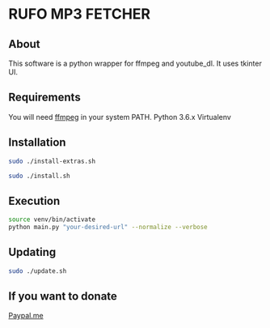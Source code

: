 # RUFO MP3 FETCHER

## About

This software is a python wrapper for ffmpeg and youtube_dl. It uses tkinter UI.

## Requirements

You will need [ffmpeg](https://ffmpeg.org/) in your system PATH.
Python 3.6.x
Virtualenv

## Installation

```bash
sudo ./install-extras.sh
```

```bash
sudo ./install.sh
```

## Execution

```bash
source venv/bin/activate
python main.py "your-desired-url" --normalize --verbose
```

## Updating

```bash
sudo ./update.sh
```

## If you want to donate

[Paypal.me](https://paypal.me/matiasgarafoni?country.x=UY&locale.x=es_XC)

